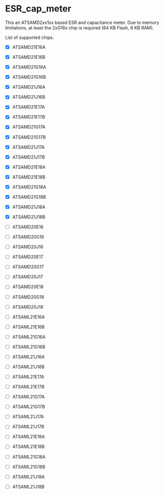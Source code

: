 # ESR_cap_meter

This an ATSAMD2xx1xx based ESR and capacitance meter. Due to memory limitations,
at least the 2xG16x chip is required (64 KB Flash, 8 KB RAM).

List of supported chips:
* [x] ATSAMD21E16A
* [x] ATSAMD21E16B
* [x] ATSAMD21G16A
* [x] ATSAMD21G16B
* [x] ATSAMD21J16A
* [x] ATSAMD21J16B

* [x] ATSAMD21E17A
* [x] ATSAMD21E17B
* [x] ATSAMD21G17A
* [x] ATSAMD21G17B
* [x] ATSAMD21J17A
* [x] ATSAMD21J17B

* [x] ATSAMD21E18A
* [x] ATSAMD21E18B
* [x] ATSAMD21G18A
* [x] ATSAMD21G18B
* [x] ATSAMD21J18A
* [x] ATSAMD21J18B

* [ ] ATSAMD20E16
* [ ] ATSAMD20G16
* [ ] ATSAMD20J16

* [ ] ATSAMD20E17
* [ ] ATSAMD20G17
* [ ] ATSAMD20J17

* [ ] ATSAMD20E18
* [ ] ATSAMD20G18
* [ ] ATSAMD20J18

* [ ] ATSAML21E16A
* [ ] ATSAML21E16B
* [ ] ATSAML21G16A
* [ ] ATSAML21G16B
* [ ] ATSAML21J16A
* [ ] ATSAML21J16B

* [ ] ATSAML21E17A
* [ ] ATSAML21E17B
* [ ] ATSAML21G17A
* [ ] ATSAML21G17B
* [ ] ATSAML21J17A
* [ ] ATSAML21J17B

* [ ] ATSAML21E18A
* [ ] ATSAML21E18B
* [ ] ATSAML21G18A
* [ ] ATSAML21G18B
* [ ] ATSAML21J18A
* [ ] ATSAML21J18B
